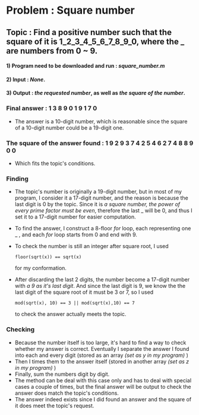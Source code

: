 # Problem : Square number
## Topic : Find a positive number such that the square of it is 1_2_3_4_5_6_7_8_9_0, where the _ are numbers from 0 ~ 9.
 #### 1) Program need to be downloaded and run : _square_number.m_
 #### 2) Input : _None_.
 #### 3) Output :  _the requested number_, as well as _the square of the number_.
### Final answer : 1 3 8 9 0 1 9 1 7 0
* The answer is a 10-digit number, which is reasonable since the square of a 10-digit number could be a 19-digit one.
### The square of the answer found : 1 9 2 9 3 7 4 2 5 4 6 2 7 4 8 8 9 0 0
* Which fits the topic's conditions.
### Finding
* The topic's number is originally a 19-digit number, but in most of my program, I consider it a 17-digit number, and the reason is because the last digit is 0 by the topic. Since it is _a square number, the power of every prime factor must be even_, therefore the last _ will be 0, and thus I set it to a 17-digit number for easier computation.
* To find the answer, I construct a 8-floor _for_ loop, each representing one _ , and each _for_ loop starts from 0 and end with 9.
* To check the number is still an integer after square root, I used 

      floor(sqrt(x)) == sqrt(x)

  for my conformation.
* After discarding the last 2 digits, the number become a 17-digit number with _a 9 as it's last digit_. And since the last digit is 9, we know the the last digit of the square root of it must be 3 or 7, so I used 

      mod(sqrt(x), 10) == 3 || mod(sqrt(x),10) == 7
      
  to check the answer actually meets the topic.
### Checking
* Because the number itself is too large, it's hard to find a way to check whether my answer is correct. Eventually I separate the answer I found into each and every digit (stored as an array _(set as y in my program)_ ) 
* Then I times them to the answer itself (stored in another array _(set as z in my program)_ )
* Finally, sum the numbers digit by digit. 
* The method can be deal with this case only and has to deal with special cases a couple of times, but the final answer will be output to check the answer does match the topic's conditions.
* The answer indeed exists since I did found an answer and the square of it does meet the topic's request.
